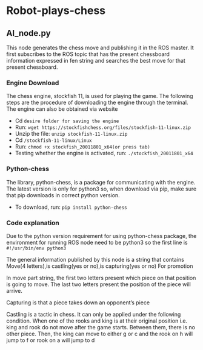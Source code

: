 # Robot-plays-chess

## AI_node.py
This node generates the chess move and publishing it in the ROS master. It first subscribes to the ROS topic that has the present chessboard information expressed in fen string and searches the best move for that present chessboard.

### Engine Download 

The chess engine, stockfish 11, is used for playing the game. The following steps are the procedure of downloading the engine through the terminal. The engine can also be obtained via website

* Cd ```desire folder for saving the engine```
* Run: ```wget https://stockfishchess.org/files/stockfish-11-linux.zip```
* Unzip the file: ```unzip stockfish-11-linux.zip```
* Cd ```/stockfish-11-linux/Linux```
* Run: ```chmod +x stockfish_20011801_x64(or press tab)```
* Testing whether the engine is activated, run: ```./stockfish_20011801_x64```

### Python-chess

The library, python-chess, is a package for communicating with the engine. The latest version is only for python3 so, when download via pip, make sure that pip downloads in correct python version.

* To download, run: ```pip install python-chess```

### Code explanation

Due to the python version requirement for using python-chess package, the environment for running ROS node need to be python3 so the first line is ```#!/usr/bin/env python3```
  
The general information published by this node is a string that contains
Move(4 letters),is castling(yes or no),is capturing(yes or no)
For promotion

In move part string, the first two letters present which piece on that position is going to move. The last two letters present the position of the piece will arrive.

Capturing is that a piece takes down an opponent’s piece


Castling is a tactic in chess. It can only be applied under the following condition. When one of the rooks and king is at their original position i.e. king and rook do not move after the game starts. Between them, there is no other piece. Then, the king can move to either g or c and the rook on h will jump to f or rook on a will jump to d
 

